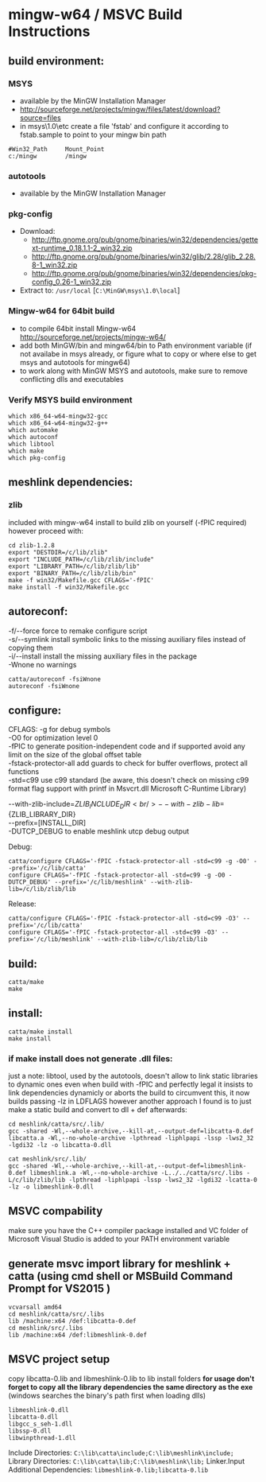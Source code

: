 # mingw-w64 / MSVC Build Instructions

## build environment:

### MSYS
* available by the MinGW Installation Manager
* http://sourceforge.net/projects/mingw/files/latest/download?source=files
* in msys\1.0\etc create a file 'fstab' and configure it according to fstab.sample to point to your mingw bin path
```
#Win32_Path		Mount_Point
c:/mingw		/mingw
```

### autotools
* available by the MinGW Installation Manager

### pkg-config
* Download:
  * http://ftp.gnome.org/pub/gnome/binaries/win32/dependencies/gettext-runtime_0.18.1.1-2_win32.zip
  * http://ftp.gnome.org/pub/gnome/binaries/win32/glib/2.28/glib_2.28.8-1_win32.zip
  * http://ftp.gnome.org/pub/gnome/binaries/win32/dependencies/pkg-config_0.26-1_win32.zip
* Extract to: ``/usr/local`` [``C:\MinGW\msys\1.0\local``]

### Mingw-w64 for 64bit build
* to compile 64bit install Mingw-w64 http://sourceforge.net/projects/mingw-w64/
* add both MinGW/bin and mingw64/bin to Path environment variable (if not availabe in msys already, or figure what to copy or where else to get msys and autotools for mingw64)
* to work along with MinGW MSYS and autotools, make sure to remove conflicting dlls and executables

### Verify MSYS build environment
```
which x86_64-w64-mingw32-gcc
which x86_64-w64-mingw32-g++
which automake
which autoconf
which libtool
which make
which pkg-config
```

## meshlink dependencies:

### zlib
included with mingw-w64 install
to build zlib on yourself (-fPIC required) however proceed with:
```
cd zlib-1.2.8
export "DESTDIR=/c/lib/zlib"
export "INCLUDE_PATH=/c/lib/zlib/include"
export "LIBRARY_PATH=/c/lib/zlib/lib"
export "BINARY_PATH=/c/lib/zlib/bin"
make -f win32/Makefile.gcc CFLAGS='-fPIC'
make install -f win32/Makefile.gcc
```


## autoreconf:
-f/--force   force to remake configure script<br/>
-s/--symlink install symbolic links to the missing auxiliary files instead of copying them<br/>
-i/--install install the missing auxiliary files in the package<br/>
-Wnone       no warnings
```
catta/autoreconf -fsiWnone
autoreconf -fsiWnone
```

## configure:
CFLAGS:
-g for debug symbols<br/>
-O0 for optimization level 0<br/>
-fPIC to generate position-independent code and if supported avoid any limit on the size of the global offset table<br/>
-fstack-protector-all add guards to check for buffer overflows, protect all functions<br/>
-std=c99 use c99 standard (be aware, this doesn't check on missing c99 format flag support with printf in Msvcrt.dll Microsoft C-Runtime Library)<br/>

--with-zlib-include=${ZLIB_INCLUDE_DIR}<br/>
--with-zlib-lib=${ZLIB_LIBRARY_DIR}<br/>
--prefix=[INSTALL_DIR]<br/>
-DUTCP_DEBUG to enable meshlink utcp debug output

Debug:
```
catta/configure CFLAGS='-fPIC -fstack-protector-all -std=c99 -g -O0' --prefix='/c/lib/catta'
configure CFLAGS='-fPIC -fstack-protector-all -std=c99 -g -O0 -DUTCP_DEBUG' --prefix='/c/lib/meshlink' --with-zlib-lib=/c/lib/zlib/lib
```
Release:
```
catta/configure CFLAGS='-fPIC -fstack-protector-all -std=c99 -O3' --prefix='/c/lib/catta'
configure CFLAGS='-fPIC -fstack-protector-all -std=c99 -O3' --prefix='/c/lib/meshlink' --with-zlib-lib=/c/lib/zlib/lib
```

## build:
```
catta/make
make
```


## install:
```
catta/make install
make install
```

### if make install does not generate .dll files:

just a note: libtool, used by the autotools, doesn't allow to link static libraries to dynamic ones
even when build with -fPIC and perfectly legal it insists to link dependencies dynamicly or aborts the build
to circumvent this, it now builds passing -lz in LDFLAGS
however another approach I found is to just make a static build and convert to dll + def afterwards:

```
cd meshlink/catta/src/.lib/
gcc -shared -Wl,--whole-archive,--kill-at,--output-def=libcatta-0.def libcatta.a -Wl,--no-whole-archive -lpthread -liphlpapi -lssp -lws2_32 -lgdi32 -lz -o libcatta-0.dll
```
```
cat meshlink/src/.lib/
gcc -shared -Wl,--whole-archive,--kill-at,--output-def=libmeshlink-0.def libmeshlink.a -Wl,--no-whole-archive -L../../catta/src/.libs -L/c/lib/zlib/lib -lpthread -liphlpapi -lssp -lws2_32 -lgdi32 -lcatta-0 -lz -o libmeshlink-0.dll
```


## MSVC compability
make sure you have the C++ compiler package installed and VC folder of Microsoft Visual Studio is added to your PATH environment variable

## generate msvc import library for meshlink + catta (using cmd shell or MSBuild Command Prompt for VS2015 )
```
vcvarsall amd64
cd meshlink/catta/src/.libs
lib /machine:x64 /def:libcatta-0.def
cd meshlink/src/.libs
lib /machine:x64 /def:libmeshlink-0.def
```

## MSVC project setup
copy libcatta-0.lib and libmeshlink-0.lib to lib install folders
**for usage don't forget to copy all the library dependencies the same directory as the exe** (windows searches the binary's path first when loading dlls)
```
libmeshlink-0.dll
libcatta-0.dll
libgcc_s_seh-1.dll
libssp-0.dll
libwinpthread-1.dll
```
Include Directories: ``C:\lib\catta\include;C:\lib\meshlink\include;``
Library Directories: ``C:\lib\catta\lib;C:\lib\meshlink\lib;``
Linker.Input Additional Dependencies: ``libmeshlink-0.lib;libcatta-0.lib``
